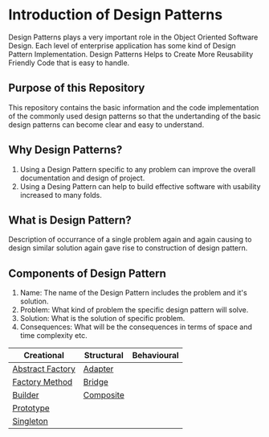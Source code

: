 # Introduction of Design Patterns

Design Patterns plays a very important role in the Object Oriented Software Design. Each level of enterprise application has some kind of Design Pattern Implementation. Design Patterns Helps to Create More Reusability Friendly Code that is easy to handle.

## Purpose of this Repository

This repository contains the basic information and the code implementation of the commonly used design patterns so that the undertanding of the basic design patterns can become clear and easy to understand.

## Why Design Patterns?

1. Using a Design Pattern specific to any problem can improve the overall documentation and design of project.
2. Using a Desing Pattern can help to build effective software with usability increased to many folds.

## What is Design Pattern?

Description of occurrance of a single problem again and again causing to design similar solution again gave rise to construction of design pattern.

## Components of Design Pattern

1. Name: The name of the Design Pattern includes the problem and it's solution.
2. Problem: What kind of problem the specific design pattern will solve.
3. Solution: What is the solution of specific problem.
4. Consequences: What will be the consequences in terms of space and time complexity etc.

| Creational                                                    | Structural                                    | Behavioural |
| ------------------------------------------------------------- | --------------------------------------------- | ----------- |
| [Abstract Factory](./Creational/Abstract%20Factory/Readme.md) | [Adapter](./Structural/Adapter/Readme.md)     |             |
| [Factory Method](./Creational/Factory%20Method/Readme.md)     | [Bridge](./Structural//Bridge/Readme.md)      |             |
| [Builder](./Creational/Builder/Readme.md)                     | [Composite](./Structural/Composite/Readme.md) |             |
| [Prototype](./Creational/Prototype/Readme.md)                 |                                               |             |
| [Singleton](./Creational/Singleton/Readme.md)                 |                                               |             |
